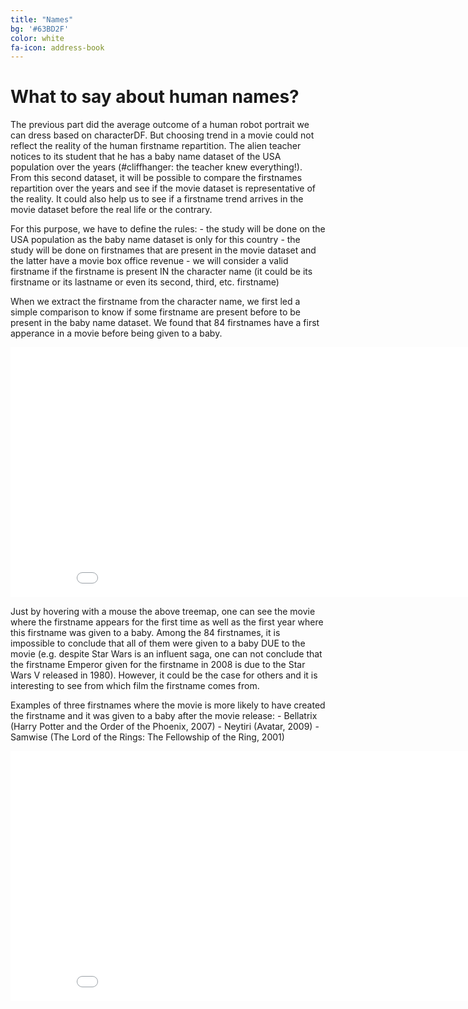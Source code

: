 ```yaml
---
title: "Names"
bg: '#63BD2F'
color: white
fa-icon: address-book
---
```



# What to say about human names?

The previous part did the average outcome of a human robot portrait we can dress based on characterDF. But choosing trend in a movie could not reflect the reality of the human firstname repartition. The alien teacher notices to its student that he has a baby name dataset of the USA population over the years (#cliffhanger: the teacher knew everything!). From this second dataset, it will be possible to compare the firstnames repartition over the years and see if the movie dataset is representative of the reality. It could also help us to see if a firstname trend arrives in the movie dataset before the real life or the contrary.

For this purpose, we have to define the rules:
    - the study will be done on the USA population as the baby name dataset is only for this country
    - the study will be done on firstnames that are present in the movie dataset and the latter have a movie box office revenue
    - we will consider a valid firstname if the firstname is present IN the character name (it could be its firstname or its lastname or even its second, third, etc. firstname)

When we extract the firstname from the character name, we first led a simple comparison to know if some firstname are present before to be present in the baby name dataset. We found that 84 firstnames have a first apperance in a movie before being given to a baby.

<iframe src="img/html/treemap_top_100_characters.html" width="900" height="400" frameborder="0" style="border: 0px"></iframe>

Just by hovering with a mouse the above treemap, one can see the movie where the firstname appears for the first time as well as the first year where this firstname was given to a baby. Among the 84 firstnames, it is impossible to conclude that all of them were given to a baby DUE to the movie (e.g. despite Star Wars is an influent saga, one can not conclude that the firstname Emperor given for the firstname in 2008 is due to the Star Wars V released in 1980). However, it could be the case for others and it is interesting to see from which film the firstname comes from. 

Examples of three firstnames where the movie is more likely to have created the firstname and it was given to a baby after the movie release:
    - Bellatrix (Harry Potter and the Order of the Phoenix, 2007)
    - Neytiri (Avatar, 2009)
    - Samwise (The Lord of the Rings: The Fellowship of the Ring, 2001)

<iframe src="img/html/piechart_repartition_of_the_genres_in_the_top_400_movies.html" width="900" height="400" frameborder="0" style="border: 0px"></iframe>

